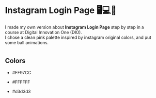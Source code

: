 # Instagram Login Page 🖥️💻📱
I made my own version about **Instagram Login Page** step by step in a course at Digital Innovation One (DIO).
<br>
I chose a clean pink palette inspired by instagram original colors, and put some ball animations.
<br>

#

## Colors

* #FF97CC

* #FFFFFF

* #d3d3d3


